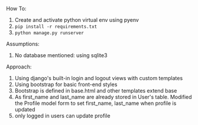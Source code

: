 How To:

1) Create and activate python virtual env using pyenv
2) `pip install -r requirements.txt`
3) `python manage.py runserver`

Assumptions:

1) No database mentioned: using sqlite3

Approach:

1) Using django's built-in login and logout views with custom templates
2) Using bootstrap for basic front-end styles
3) Bootstrap is defined in base.html and other templates extend base
4) As first_name and last_name are already stored in User's table. Modified the Profile model form to set first_name, last_name when profile is updated
5) only logged in users can update profile

